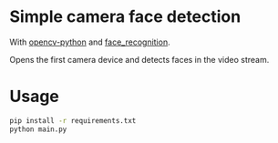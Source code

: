 # Simple camera face detection

With [opencv-python](https://github.com/opencv/opencv-python) and [face_recognition](https://github.com/ageitgey/face_recognition).

Opens the first camera device and detects faces in the video stream.

# Usage

``` bash
pip install -r requirements.txt
python main.py
```

